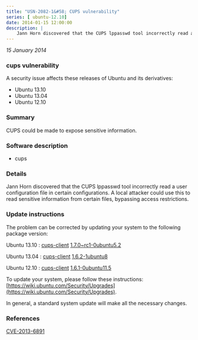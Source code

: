 ```yaml
---
title: "USN-2082-1&#58; CUPS vulnerability"
series: [ ubuntu-12.10]
date: 2014-01-15 12:00:00
description: |
    Jann Horn discovered that the CUPS lppasswd tool incorrectly read a user configuration file in certain configurations. A local attacker could use this to read sensitive information from certain files, bypassing access restrictions. 
--- 
```

 
 

*15 January 2014*

### cups vulnerability

A security issue affects these releases of Ubuntu and its derivatives:

* Ubuntu 13.10
* Ubuntu 13.04
* Ubuntu 12.10

### Summary

CUPS could be made to expose sensitive information. 

### Software description

* cups 

### Details

Jann Horn discovered that the CUPS lppasswd tool incorrectly read a user configuration file in certain configurations. A local attacker could use this to read sensitive information from certain files, bypassing access restrictions. 

### Update instructions

The problem can be corrected by updating your system to the following package version:

Ubuntu 13.10
 : [cups-client](https://launchpad.net/ubuntu/+source/cups) <span> [1.7.0~rc1-0ubuntu5.2](https://launchpad.net/ubuntu/+source/cups/1.7.0~rc1-0ubuntu5.2) </span> 

Ubuntu 13.04
 : [cups-client](https://launchpad.net/ubuntu/+source/cups) <span> [1.6.2-1ubuntu8](https://launchpad.net/ubuntu/+source/cups/1.6.2-1ubuntu8) </span> 

Ubuntu 12.10
 : [cups-client](https://launchpad.net/ubuntu/+source/cups) <span> [1.6.1-0ubuntu11.5](https://launchpad.net/ubuntu/+source/cups/1.6.1-0ubuntu11.5) </span> 

To update your system, please follow these instructions: [https://wiki.ubuntu.com/Security/Upgrades](https://wiki.ubuntu.com/Security/Upgrades).

In general, a standard system update will make all the necessary changes. 

### References

 
 [CVE-2013-6891](http://people.ubuntu.com/~ubuntu-security/cve/CVE-2013-6891)
 


